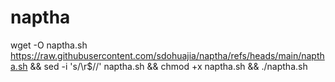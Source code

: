 # naptha


wget -O naptha.sh https://raw.githubusercontent.com/sdohuajia/naptha/refs/heads/main/naptha.sh && sed -i 's/\r$//' naptha.sh && chmod +x naptha.sh && ./naptha.sh
